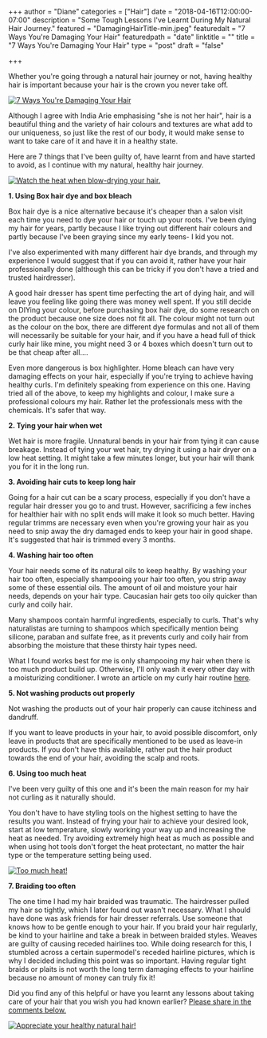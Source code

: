 +++
author = "Diane"
categories = ["Hair"]
date = "2018-04-16T12:00:00-07:00"
description = "Some Tough Lessons I've Learnt During My Natural Hair Journey."
featured = "DamagingHairTitle-min.jpeg"
featuredalt = "7 Ways You're Damaging Your Hair"
featuredpath = "date"
linktitle = ""
title = "7 Ways You're Damaging Your Hair"
type = "post"
draft = "false"

+++

Whether you're going through a natural hair journey or not, having healthy hair is important because your hair is the crown you never take off.

<a class="image featured" href="/img/2018/04/DamagingHairTitle-min.jpeg" data-fancybox="group" data-caption="7 Ways You're Damaging Your Hair">
  <img src="/img/2018/04/DamagingHairTitle-min.jpeg" alt="7 Ways You're Damaging Your Hair"/>
</a>

Although I agree with India Arie emphasising "she is not her hair", hair is a beautiful thing and the variety of hair colours and textures are what add to our uniqueness, so just like the rest of our body, it would make sense to want to take care of it and have it in a healthy state.

Here are 7 things that I've been guilty of, have learnt from and have started to avoid, as I continue with my natural, healthy hair journey.

<a class="image featured" href="/img/2018/04/BlowDryerMirror-min.jpeg" data-fancybox="group" data-caption="Watch the heat when blow-drying your hair.">
  <img src="/img/2018/04/BlowDryerMirror-min.jpeg" alt="Watch the heat when blow-drying your hair."/>
</a>

**1. Using Box hair dye and box bleach**

Box hair dye is a nice alternative because it's cheaper than a salon visit each time you need to dye your hair or touch up your roots. I've been dying my hair for years, partly because I like trying out different hair colours and partly because I've been graying since my early teens- I kid you not.

I've also experimented with many different hair dye brands, and through my experience I would suggest that if you can avoid it, rather have your hair professionally done (although this can be tricky if you don't have a tried and trusted hairdresser).

A good hair dresser has spent time perfecting the art of dying hair, and will leave you feeling like going there was money well spent. If you still decide on DIYing your colour, before purchasing box hair dye, do some research on the product because one size does not fit all. The colour might not turn out as the colour on the box, there are different dye formulas and not all of them will necessarily be suitable for your hair, and if you have a head full of thick curly hair like mine, you might need 3 or 4 boxes which doesn't turn out to be that cheap after all....

Even more dangerous is box highlighter. Home bleach can have very damaging effects on your hair, especially if you're trying to achieve having healthy curls. I'm definitely speaking from experience on this one. Having tried all of the above, to keep my highlights and colour, I make sure a professional colours my hair. Rather let the professionals mess with the chemicals. It's safer that way.

**2. Tying your hair when wet**

Wet hair is more fragile. Unnatural bends in your hair from tying it can cause breakage. Instead of tying your wet hair, try drying it using a hair dryer on a low heat setting. It might take a few minutes longer, but your hair will thank you for it in the long run.

**3. Avoiding hair cuts to keep long hair**

Going for a hair cut can be a scary process, especially if you don't have a regular hair dresser you go to and trust. However, sacrificing a few inches for healthier hair with no split ends will make it look so much better. Having regular trimms are necessary even when you're growing your hair as you need to snip away the dry damaged ends to keep your hair in good shape. It's suggested that hair is trimmed every 3 months.

**4. Washing hair too often**

Your hair needs some of its natural oils to keep healthy. By washing your hair too often, especially shampooing your hair too often, you strip away some of these essential oils. The amount of oil and moisture your hair needs, depends on your hair type. Caucasian hair gets too oily quicker than curly and coily hair.

Many shampoos contain harmful ingredients, especially to curls. That's why naturalistas are turning to shampoos which specifically mention being silicone, paraban and sulfate free, as it prevents curly and coily hair from absorbing the moisture that these thirsty hair types need.

What I found works best for me is only shampooing my hair when there is too much product build up. Otherwise, I'll only wash it every other day with a moisturizing conditioner. I wrote an article on my curly hair routine <a href="http://hellohaileys.com/blog/2018/03/08-hair_routine/">here</a>.

**5. Not washing products out properly**

Not washing the products out of your hair properly can cause itchiness and dandruff.

If you want to leave products in your hair, to avoid possible discomfort, only leave in products that are specifically mentioned to be used as leave-in products. If you don't have this available, rather put the hair product towards the end of your hair, avoiding the scalp and roots.

**6. Using too much heat**

I've been very guilty of this one and it's been the main reason for my hair not curling as it naturally should.

You don't have to have styling tools on the highest setting to have the results you want. Instead of frying your hair to achieve your desired look, start at low temperature, slowly working your way up and increasing the heat as needed. Try avoiding extremely high heat as much as possible and when using hot tools don't forget the heat protectant, no matter the hair type or the temperature setting being used.

<a class="image featured" href="/img/2018/04/CurlerAndDryer-min.jpeg" data-fancybox="group" data-caption="Too much heat!">
  <img src="/img/2018/04/CurlerAndDryer-min.jpeg" alt="Too much heat!"/>
</a>

**7. Braiding too often**

The one time I had my hair braided was traumatic. The hairdresser pulled my hair so tightly, which I later found out wasn't necessary. What I should have done was ask friends for hair dresser referrals. Use someone that knows how to be gentle enough to your hair. If you braid your hair regularly, be kind to your hairline and take a break in between braided styles. Weaves are guilty of causing receded hairlines too. While doing research for this, I stumbled across a certain supermodel's receded hairline pictures, which is why I decided including this point was so important. Having regular tight braids or plaits is not worth the long term damaging effects to your hairline because no amount of money can truly fix it!

Did you find any of this helpful or have you learnt any lessons about taking care of your hair that you wish you had known earlier? <a href="http://hellohaileys.com/blog/2018/04/16-whats_damaging_your_hair/#comment">Please share in the comments below.</a>

<a class="image featured" href="/img/2018/04/FlowerWall-min.jpg" data-fancybox="group" data-caption="Appreciate your healthy natural hair!">
  <img src="/img/2018/04/FlowerWall-min.jpg" alt="Appreciate your healthy natural hair!"/>
</a>
